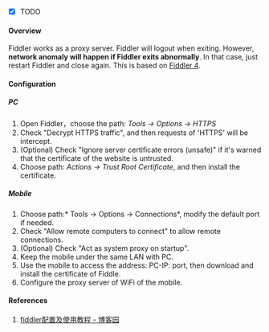 - [x] TODO

#### Overview

Fiddler works as a proxy server. Fiddler will logout when exiting. However, **network anomaly will happen if Fiddler exits abnormally**. In that case, just restart Fiddler and close again. This is based on [Fiddler 4](https://www.telerik.com/fiddler).

#### Configuration

##### PC

1. Open Fiddler，choose the path: *Tools -> Options -> HTTPS*
2. Check "Decrypt HTTPS traffic", and then requests of 'HTTPS' will be intercept.
3. (Optional) Check "Ignore server certificate errors (unsafe)" if it's warned that the certificate of the website is untrusted.
4. Choose path: *Actions -> Trust Root Certificate*, and then install the certificate.

##### Mobile

1. Choose path:* Tools -> Options -> Connections*, modify the default port if needed.
2. Check "Allow remote computers to connect" to allow remote connections.
3. (Optional) Check "Act as system proxy on startup".
3. Keep the mobile under the same LAN with PC.
4. Use the mobile to access the address: PC-IP: port, then download and install the certificate of Fiddle.
5. Configure the proxy server of WiFi of the mobile.

#### References

1. [fiddler配置及使用教程 - 博客园](https://www.cnblogs.com/woaixuexi9999/p/9247705.html)
